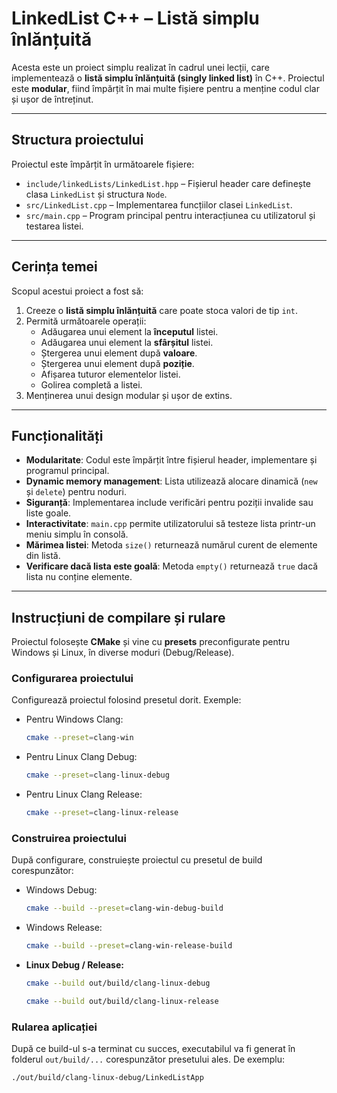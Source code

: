 # LinkedList C++ – Listă simplu înlănțuită

Acesta este un proiect simplu realizat în cadrul unei lecții, care implementează o **listă simplu înlănțuită (singly linked list)** în C++. Proiectul este **modular**, fiind împărțit în mai multe fișiere pentru a menține codul clar și ușor de întreținut.

---

## Structura proiectului

Proiectul este împărțit în următoarele fișiere:

- `include/linkedLists/LinkedList.hpp` – Fișierul header care definește clasa `LinkedList` și structura `Node`.
- `src/LinkedList.cpp` – Implementarea funcțiilor clasei `LinkedList`.
- `src/main.cpp` – Program principal pentru interacțiunea cu utilizatorul și testarea listei.

---

## Cerința temei

Scopul acestui proiect a fost să:

1. Creeze o **listă simplu înlănțuită** care poate stoca valori de tip `int`.
2. Permită următoarele operații:
   - Adăugarea unui element la **începutul** listei.
   - Adăugarea unui element la **sfârșitul** listei.
   - Ștergerea unui element după **valoare**.
   - Ștergerea unui element după **poziție**.
   - Afișarea tuturor elementelor listei.
   - Golirea completă a listei.
3. Menținerea unui design modular și ușor de extins.

---

## Funcționalități

- **Modularitate**: Codul este împărțit între fișierul header, implementare și programul principal.
- **Dynamic memory management**: Lista utilizează alocare dinamică (`new` și `delete`) pentru noduri.
- **Siguranță**: Implementarea include verificări pentru poziții invalide sau liste goale.
- **Interactivitate**: `main.cpp` permite utilizatorului să testeze lista printr-un meniu simplu în consolă.
- **Mărimea listei**: Metoda `size()` returnează numărul curent de elemente din listă.
- **Verificare dacă lista este goală**: Metoda `empty()` returnează `true` dacă lista nu conține elemente.

---


## Instrucțiuni de compilare și rulare

Proiectul folosește **CMake** și vine cu **presets** preconfigurate pentru Windows și Linux, în diverse moduri (Debug/Release).

### Configurarea proiectului

Configurează proiectul folosind presetul dorit. Exemple:

- Pentru Windows Clang:
    ```bash
    cmake --preset=clang-win
    ```

- Pentru Linux Clang Debug:
    ```bash
    cmake --preset=clang-linux-debug
    ```

- Pentru Linux Clang Release:
    ```bash
    cmake --preset=clang-linux-release
    ```

### Construirea proiectului

După configurare, construiește proiectul cu presetul de build corespunzător:

- Windows Debug:
    ```bash
    cmake --build --preset=clang-win-debug-build
    ```

- Windows Release:
    ```bash
    cmake --build --preset=clang-win-release-build
    ```

- **Linux Debug / Release:**
    ```bash
    cmake --build out/build/clang-linux-debug
    ```
    ```bash
    cmake --build out/build/clang-linux-release
    ```

### Rularea aplicației

După ce build-ul s-a terminat cu succes, executabilul va fi generat în folderul `out/build/...` corespunzător presetului ales. De exemplu:

```bash
./out/build/clang-linux-debug/LinkedListApp
```
